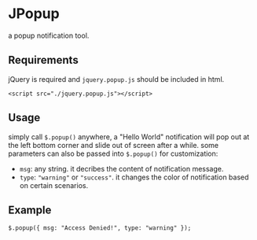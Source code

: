 # JPopup
a popup notification tool.

## Requirements
jQuery is required and `jquery.popup.js` should be included in html.

`<script src="./jquery.popup.js"></script>`

## Usage
simply call `$.popup()` anywhere, a "Hello World" notification will pop out at the left bottom corner and slide out of screen after a while. 
some parameters can also be passed into `$.popup()` for customization:
* `msg`: any string. it decribes the content of notification message.
* `type`: `"warning"` or `"success"`. it changes the color of notification based on certain scenarios.

## Example
`$.popup({
  msg: "Access Denied!",
  type: "warning"
});`
